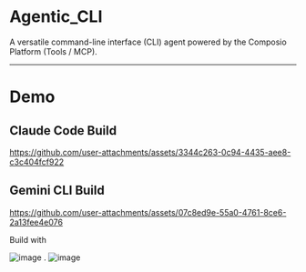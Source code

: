 # Agentic_CLI 
A versatile command-line interface (CLI) agent powered by the Composio Platform (Tools / MCP).

---
# Demo 

## Claude Code Build
https://github.com/user-attachments/assets/3344c263-0c94-4435-aee8-c3c404fcf922

## Gemini CLI Build 
https://github.com/user-attachments/assets/07c8ed9e-55a0-4761-8ce6-2a13fee4e076

Build with 

![image](https://img.shields.io/badge/langchain-1C3C3C?style=for-the-badge&logo=langchain&logoColor=white) . ![image](https://img.shields.io/badge/Claude-D97757?style=for-the-badge&logo=claude&logoColor=white)


